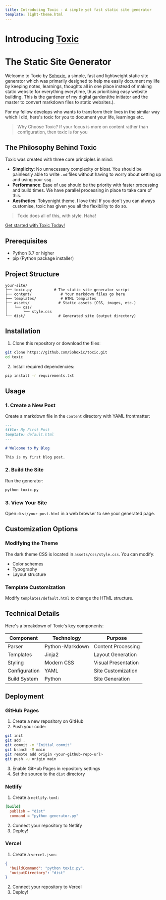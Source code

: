 ```yaml
---
title: Introducing Toxic - A simple yet fast static site generator
template: light-theme.html
---
```


# Introducing [Toxic](https://github.com/Sohoxic/toxic) 

# The Static Site Generator 

Welcome to Toxic by [Sohoxic](https://github.com/Sohoxic/toxic), a simple, fast and lightweight static site generator which was primarily designed to help me easily document my life by keeping notes, learnings, thoughts all in one place instead of making static website for everything everytime, thus prioritising easy website building. This is the gardener of my digital garden(the initiator and the master to convert markdown files to static websites.).

For my fellow develops who wants to transform their lives in the similar way which I did, here's toxic for you to document your life, learnings etc. 

> Why Choose Toxic? 
> If your focus is more on content rather than configuration, then toxic is for you

## The Philosophy Behind Toxic

Toxic was created with three core principles in mind:

* **Simplicity**: No unnecessary complexity or bloat. You should be painlessly able to write `.md` files without having to worry about setting up and using your ssg.
* **Performance**: Ease of use should be the priority with faster processing and build times. We have parallel processing in place to take care of this.
* **Aesthetics**: Tokyonight theme. I love this! If you don't you can always customise, toxic has given you all the flexibility to do so.

> Toxic does all of this, with style. Haha!

[Get started with Toxic Today!](https://github.com/Sohoxic/toxic) 

## Prerequisites

- Python 3.7 or higher
- pip (Python package installer)

## Project Structure

```
your-site/
├── toxic.py          # The static site generator script
├── content/             # Your markdown files go here
├── templates/           # HTML templates
├── assets/             # Static assets (CSS, images, etc.)
│   └── css/
│       └── style.css
└── dist/               # Generated site (output directory)
```

<!-- ## Key Features

Here's what makes Toxic special:

* **Dark Theme First**: Carefully crafted dark color scheme that reduces eye strain 😜
* **Lightning Fast**: Built with Python for optimal performance (supports parallel processing of md files)
* **Smart Defaults**: Pre-configured with Roboto Mono for excellent readability.
* **Responsive design**
* **Quick rebuild times**
* **Code syntax highlighting**
* **YAML frontmatter support** -->



## Installation

1. Clone this repository or download the files:
```bash
git clone https://github.com/Sohoxic/toxic.git
cd toxic
```

2. Install required dependencies:
```bash
pip install -r requirements.txt
```

## Usage

### 1. Create a New Post

Create a markdown file in the `content` directory with YAML frontmatter:

```markdown
---
title: My First Post
template: default.html
---

# Welcome to My Blog

This is my first blog post.
```

### 2. Build the Site

Run the generator:
```bash
python toxic.py
```

### 3. View Your Site

Open `dist/your-post.html` in a web browser to see your generated page.

## Customization Options

### Modifying the Theme

The dark theme CSS is located in `assets/css/style.css`. You can modify:

* Color schemes
* Typography
* Layout structure


### Template Customization

Modify `templates/default.html` to change the HTML structure.


## Technical Details

Here's a breakdown of Toxic's key components:

| Component | Technology | Purpose |
|-----------|------------|----------|
| Parser | Python-Markdown | Content Processing |
| Templates | Jinja2 | Layout Generation |
| Styling | Modern CSS | Visual Presentation |
| Configuration | YAML | Site Customization |
| Build System | Python | Site Generation |

## Deployment

### GitHub Pages

1. Create a new repository on GitHub
2. Push your code:
```bash
git init
git add .
git commit -m "Initial commit"
git branch -M main
git remote add origin <your-github-repo-url>
git push -u origin main
```
3. Enable GitHub Pages in repository settings
4. Set the source to the `dist` directory

### Netlify

1. Create a `netlify.toml`:
```toml
[build]
  publish = "dist"
  command = "python generator.py"
```
2. Connect your repository to Netlify
3. Deploy!

### Vercel

1. Create a `vercel.json`:
```json
{
  "buildCommand": "python toxic.py",
  "outputDirectory": "dist"
}
```
2. Connect your repository to Vercel
3. Deploy!





